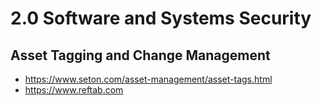 # 2.0 Software and Systems Security 

## Asset Tagging and Change Management

+ https://www.seton.com/asset-management/asset-tags.html
+ https://www.reftab.com
